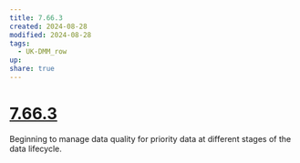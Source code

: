 ```yaml
---
title: 7.66.3
created: 2024-08-28
modified: 2024-08-28
tags:
  - UK-DMM_row
up: 
share: true
---
```

# [7.66.3](7.66.3.md)

Beginning to manage data quality for priority data at different stages of the data lifecycle.
